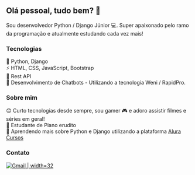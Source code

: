 ## Olá pessoal, tudo bem? 👋

<!--
**bslindoso/bslindoso** is a ✨ _special_ ✨ repository because its `README.md` (this file) appears on your GitHub profile.
📫 [E-mail](mailto:brunolindoso@gmail.com)    💜 [LinkedIn](https://www.linkedin.com/in/brunolindosodev/)
-->

Sou desenvolvedor Python / Django Júnior 💻. Super apaixonado pelo ramo da programação e atualmente estudando cada vez mais!

### Tecnologias

🐍 Python, Django <br>
⚡ HTML, CSS, JavaScript, Bootstrap <br>
🎯 Rest API <br>
💬 Desenvolvimento de Chatbots - Utilizando a tecnologia Weni / RapidPro.

### Sobre mim
😊 Curto tecnologias desde sempre, sou gamer 🎮 e adoro assistir filmes e séries em geral! <br>
🎹 Estudante de Piano erudito <br>
🌱 Aprendendo mais sobre Python e Django utilizando a plataforma [Alura Cursos](https://www.alura.com.br/)

### Contato
[![Gmail](https://i.imgur.com/wQwejTm.png) | width=32](mailto:brunolindoso@gmail.com)
